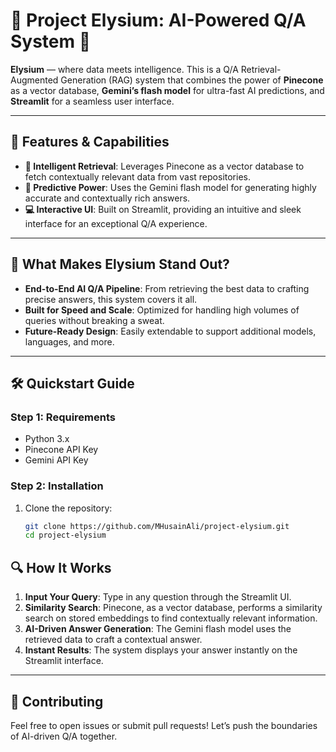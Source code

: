 # 🌌 Project Elysium: AI-Powered Q/A System 🌌

**Elysium** — where data meets intelligence. This is a Q/A Retrieval-Augmented Generation (RAG) system that combines the power of **Pinecone** as a vector database, **Gemini’s flash model** for ultra-fast AI predictions, and **Streamlit** for a seamless user interface.

---

## 🚀 Features & Capabilities

- **🧠 Intelligent Retrieval**: Leverages Pinecone as a vector database to fetch contextually relevant data from vast repositories.
- **🔮 Predictive Power**: Uses the Gemini flash model for generating highly accurate and contextually rich answers.
- **💻 Interactive UI**: Built on Streamlit, providing an intuitive and sleek interface for an exceptional Q/A experience.

---

## 🎉 What Makes Elysium Stand Out?

- **End-to-End AI Q/A Pipeline**: From retrieving the best data to crafting precise answers, this system covers it all.
- **Built for Speed and Scale**: Optimized for handling high volumes of queries without breaking a sweat.
- **Future-Ready Design**: Easily extendable to support additional models, languages, and more.

---

## 🛠️ Quickstart Guide

### Step 1: Requirements
- Python 3.x
- Pinecone API Key
- Gemini API Key

### Step 2: Installation

1. Clone the repository:
   ```bash
   git clone https://github.com/MHusainAli/project-elysium.git
   cd project-elysium
## 🔍 How It Works

1. **Input Your Query**: Type in any question through the Streamlit UI.
2. **Similarity Search**: Pinecone, as a vector database, performs a similarity search on stored embeddings to find contextually relevant information.
3. **AI-Driven Answer Generation**: The Gemini flash model uses the retrieved data to craft a contextual answer.
4. **Instant Results**: The system displays your answer instantly on the Streamlit interface.

---

## 🤝 Contributing

Feel free to open issues or submit pull requests! Let’s push the boundaries of AI-driven Q/A together.
